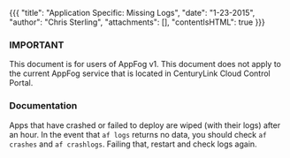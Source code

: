 {{{
  "title": "Application Specific: Missing Logs",
  "date": "1-23-2015",
  "author": "Chris Sterling",
  "attachments": [],
  "contentIsHTML": true
}}}

### IMPORTANT

This document is for users of AppFog v1. This document does not apply to the current AppFog service that is located in CenturyLink Cloud Control Portal.

### Documentation


<p>Apps that have crashed or failed to deploy are wiped (with their logs) after an hour. In the event that <code>af logs</code> returns no data, you should check <code>af crashes</code> and <code>af crashlogs</code>. Failing that, restart and check logs again.</p>
